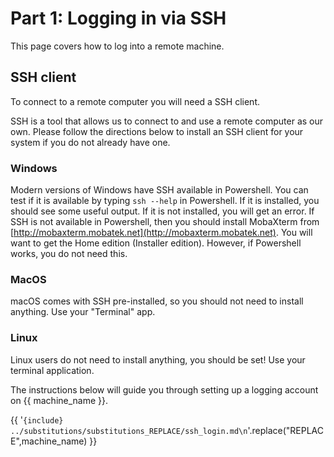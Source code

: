 # Part 1: Logging in via SSH

This page covers how to log into a remote machine.

## SSH client 

To connect to a remote computer you will need a SSH client.

SSH is a tool that allows us to connect to and use a remote computer as our own.
Please follow the directions below to install an SSH client for your system if you do not 
already have one.

### Windows

Modern versions of Windows have SSH available in Powershell. You can test if it is available by typing `ssh --help` in Powershell. If it is
installed, you should see some useful output. If it is not installed, you will get an error. If SSH is not available in Powershell, then
you should install MobaXterm from [http://mobaxterm.mobatek.net](http://mobaxterm.mobatek.net). You will want to get the Home edition (Installer edition). However, if Powershell works, you do not need this.


### MacOS

macOS comes with SSH pre-installed, so you should not need to install anything. Use your "Terminal" app.


### Linux

Linux users do not need to install anything, you should be set! Use your terminal application.

The instructions below will guide you through setting up a logging account on {{ machine_name }}.

{{  '```{include} ../substitutions/substitutions_REPLACE/ssh_login.md\n```'.replace("REPLACE",machine_name) }}